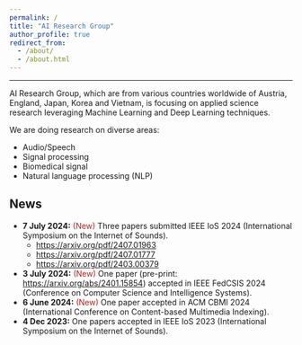 ```yaml
---
permalink: /
title: "AI Research Group"
author_profile: true
redirect_from: 
  - /about/
  - /about.html
---
```


-----
AI Research Group, which are from various countries worldwide of Austria, England, Japan, Korea and Vietnam, is focusing on applied science research leveraging Machine Learning and Deep Learning techniques.

We are doing research on diverse areas:
  - Audio/Speech
  - Signal processing
  - Biomedical signal
  - Natural language processing (NLP)
    


News
---
* **7 July 2024:** <span style="color:#B22222">(New)</span> Three papers submitted IEEE IoS 2024 (International Symposium on the Internet of Sounds).
  + https://arxiv.org/pdf/2407.01963
  + https://arxiv.org/pdf/2407.01777
  + https://arxiv.org/pdf/2403.00379
* **3 July 2024:** <span style="color:#B22222">(New)</span> One paper (pre-print: https://arxiv.org/abs/2401.15854) accepted in IEEE FedCSIS 2024 (Conference on Computer Science and Intelligence Systems).
* **6 June 2024:** <span style="color:#B22222">(New)</span> One paper accepted in ACM CBMI 2024 (International Conference on Content-based Multimedia Indexing).
* **4 Dec 2023:** <span style="color:#B22222"></span> One papers accepted in IEEE IoS 2023 (International Symposium on the Internet of Sounds).

